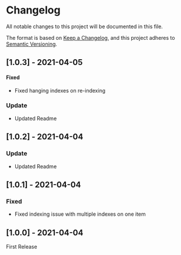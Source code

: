 # Changelog
All notable changes to this project will be documented in this file.

The format is based on [Keep a Changelog](https://keepachangelog.com/en/1.0.0/),
and this project adheres to [Semantic Versioning](https://semver.org/spec/v2.0.0.html).

## [1.0.3] - 2021-04-05

#### Fixed
- Fixed hanging indexes on re-indexing

### Update
- Updated Readme

## [1.0.2] - 2021-04-04

### Update
- Updated Readme

## [1.0.1] - 2021-04-04

### Fixed
- Fixed indexing issue with multiple indexes on one item

## [1.0.0] - 2021-04-04

First Release
